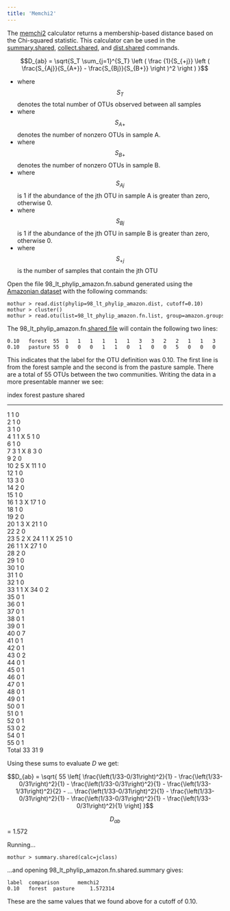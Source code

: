 ```yaml
---
title: 'Memchi2'
---
```

The [memchi2](memchi2) calculator returns a membership-based
distance based on the Chi-squared statistic. This calculator can be used
in the [summary.shared](summary.shared),
[collect.shared](collect.shared), and
[dist.shared](dist.shared) commands.

$$D_{ab} = \sqrt{S_T \sum_{j=1}^{S_T} \left ( \frac {1}{S_{+j}} \left ( \frac{S_{Aj}}{S_{A+}} - \frac{S_{Bj}}{S_{B+}} \right )^2 \right ) }$$

-   where $$S_{T}$$ denotes the total number of OTUs observed between all
    samples
-   where $$S_{A+}$$ denotes the number of nonzero OTUs in sample A.
-   where $$S_{B+}$$ denotes the number of nonzero OTUs in sample B.
-   where $$S_{Aj}$$ is 1 if the abundance of the jth OTU in sample A is
    greater than zero, otherwise 0.
-   where $$S_{Bj}$$ is 1 if the abundance of the jth OTU in sample B is
    greater than zero, otherwise 0.
-   where $$S_{+j}$$ is the number of samples that contain the jth OTU

Open the file 98\_lt\_phylip\_amazon.fn.sabund generated using the [
Amazonian dataset](Media:AmazonData.zip) with the following
commands:

    mothur > read.dist(phylip=98_lt_phylip_amazon.dist, cutoff=0.10)
    mothur > cluster()
    mothur > read.otu(list=98_lt_phylip_amazon.fn.list, group=amazon.groups, label=0.10)

The 98\_lt\_phylip\_amazon.fn.[shared file](shared_file) will
contain the following two lines:

    0.10   forest  55  1   1   1   1   1   1   3   3   2   2   1   1   3   2   1   1   1   1   2   1   1   2   5   1   1   1   1   2   1   1   1   1   1   0   0   0   0   0   0   0   0   0   0   0   0   0   0   0   0   0   0   0   0   0   0   
    0.10   pasture 55  0   0   0   1   1   0   1   0   0   5   0   0   0   0   0   2   0   0   0   3   0   0   2   1   0   1   0   0   0   0   0   0   1   2   1   1   1   1   1   7   1   1   2   1   1   1   1   1   1   1   1   1   2   1   1   

This indicates that the label for the OTU definition was 0.10. The first
line is from the forest sample and the second is from the pasture
sample. There are a total of 55 OTUs between the two communities.
Writing the data in a more presentable manner we see:

  index   forest   pasture   shared
  ------- -------- --------- --------
  1       1        0         
  2       1        0         
  3       1        0         
  4       1        1         X
  5       1        0         
  6       1        0         
  7       3        1         X
  8       3        0         
  9       2        0         
  10      2        5         X
  11      1        0         
  12      1        0         
  13      3        0         
  14      2        0         
  15      1        0         
  16      1        3         X
  17      1        0         
  18      1        0         
  19      2        0         
  20      1        3         X
  21      1        0         
  22      2        0         
  23      5        2         X
  24      1        1         X
  25      1        0         
  26      1        1         X
  27      1        0         
  28      2        0         
  29      1        0         
  30      1        0         
  31      1        0         
  32      1        0         
  33      1        1         X
  34      0        2         
  35      0        1         
  36      0        1         
  37      0        1         
  38      0        1         
  39      0        1         
  40      0        7         
  41      0        1         
  42      0        1         
  43      0        2         
  44      0        1         
  45      0        1         
  46      0        1         
  47      0        1         
  48      0        1         
  49      0        1         
  50      0        1         
  51      0        1         
  52      0        1         
  53      0        2         
  54      0        1         
  55      0        1         
  Total   33       31        9

Using these sums to evaluate <i>D</i> we get:

$$D_{ab} = \sqrt{
55
\left[
\frac{\left(1/33-0/31\right)^2}{1} -
\frac{\left(1/33-0/31\right)^2}{1} -
\frac{\left(1/33-0/31\right)^2}{1} -
\frac{\left(1/33-1/31\right)^2}{2} -
...
\frac{\left(1/33-0/31\right)^2}{1} -
\frac{\left(1/33-0/31\right)^2}{1} -
\frac{\left(1/33-0/31\right)^2}{1} -
\frac{\left(1/33-0/31\right)^2}{1}
\right]
}$$

$$D_{ab}$$ = 1.572

Running\...

    mothur > summary.shared(calc=jclass)

\...and opening 98\_lt\_phylip\_amazon.fn.shared.summary gives:

    label  comparison      memchi2
    0.10   forest  pasture     1.572314

These are the same values that we found above for a cutoff of 0.10.

